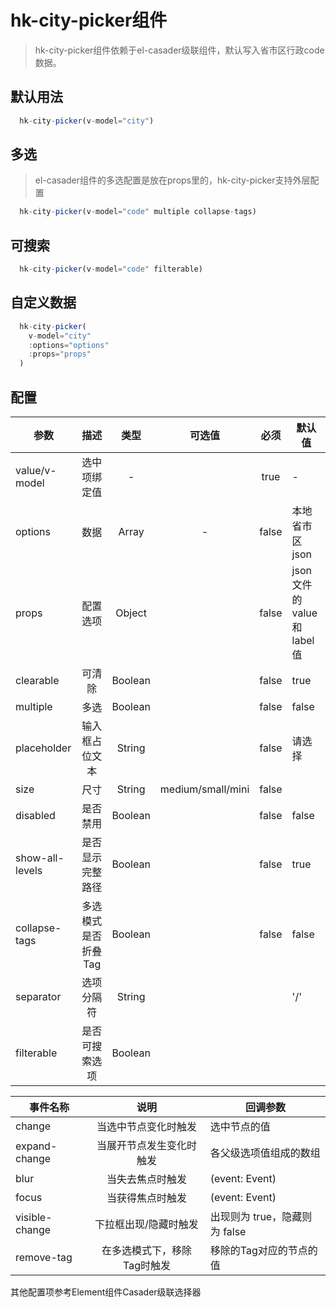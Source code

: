 # hk-city-picker组件

> hk-city-picker组件依赖于el-casader级联组件，默认写入省市区行政code数据。

## 默认用法

<template>
  <hk-city-picker-demo1></hk-city-picker-demo1>
</template>

```js
  hk-city-picker(v-model="city")
```

## 多选

<template>
  <hk-city-picker-demo2></hk-city-picker-demo2>
</template>

> el-casader组件的多选配置是放在props里的，hk-city-picker支持外层配置

```js
  hk-city-picker(v-model="code" multiple collapse-tags)
```

## 可搜索

<template>
  <hk-city-picker-demo3></hk-city-picker-demo3>
</template>

```js
  hk-city-picker(v-model="code" filterable)
```

## 自定义数据

<template>
  <hk-city-picker-demo4></hk-city-picker-demo4>
</template>

```js
  hk-city-picker(
    v-model="city"
    :options="options"
    :props="props"
  )
```

## 配置

| 参数 | 描述 | 类型 | 可选值 | 必须 | 默认值 |
| -- |:----: | :--: | :--: | :--: | -- |
| value/v-model | 选中项绑定值 | - |  | true | - |
| options | 数据 | Array | - | false | 本地省市区json |
| props | 配置选项 | Object |  | false | json文件的value和label值 |
| clearable | 可清除 | Boolean |  | false | true |
| multiple | 多选 | Boolean |  | false | false |
| placeholder | 输入框占位文本 | String |  | false | 请选择 |
| size | 尺寸 | String | medium/small/mini | false |  |
| disabled | 是否禁用 | Boolean |  | false | false |
| show-all-levels | 是否显示完整路径 | Boolean |  | false | true |
| collapse-tags | 多选模式是否折叠Tag | Boolean |  | false | false |
| separator | 选项分隔符 | String |  |  | '/' |
| filterable | 是否可搜索选项 | Boolean |  |  |  |

| 事件名称 | 说明 |	回调参数 |
| -- |:----: | --- |
| change |	当选中节点变化时触发 |	选中节点的值 |
| expand-change |	当展开节点发生变化时触发 |	各父级选项值组成的数组 |
| blur |	当失去焦点时触发 |	(event: Event) |
| focus |	当获得焦点时触发 |	(event: Event) |
| visible-change |	下拉框出现/隐藏时触发 |	出现则为 true，隐藏则为 false |
| remove-tag |	在多选模式下，移除Tag时触发 |	移除的Tag对应的节点的值 |

其他配置项参考Element组件Casader级联选择器
